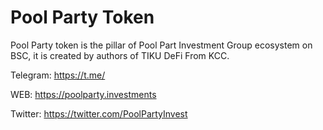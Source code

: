 # Pool Party Token
Pool Party token is the pillar of Pool Part Investment Group ecosystem on BSC, it is created by authors of TIKU DeFi From KCC.

Telegram: https://t.me/

WEB: https://poolparty.investments

Twitter: https://twitter.com/PoolPartyInvest

